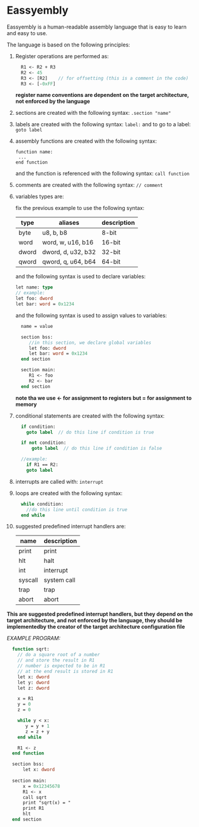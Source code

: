 # Eassyembly
Eassyembly is a human-readable assembly language 
that is easy to learn and easy to use.
 
The language is based on the following principles:
  1. Register operations are performed as:
      ```pascal
        R1 <- R2 + R3
        R2 <- 45
        R3 <- [R2]    // for offsetting (this is a comment in the code)
        R3 <- [-0xFF] 
      ```
          

        **register name conventions are dependent on the target architecture, not enforced by the language**

  2. sections are created with the following syntax:
        ```.section "name"```

  3. labels are created with the following syntax:
        ```label:```
       and to go to a label:
        ```goto label```
    
  4. assembly functions are created with the following syntax:
       ```
       function name:
        ...
       end function
        ```

       and the function is referenced with the following syntax:
       ```call function```

  5. comments are created with the following syntax:
        ```// comment```
     
  6. variables types are:

        fix the previous example to use the following syntax:
        
        | type | aliases            | description |
        |------|--------------------|-------------|
        | byte | u8, b, b8          | 8-bit       |
        | word | word, w, u16, b16  | 16-bit      |
        | dword | dword, d, u32, b32| 32-bit      |
        | qword | qword, q, u64, b64| 64-bit      |

        and the following syntax is used to declare variables:
        ```pascal
        let name: type
        // example:
        let foo: dword
        let bar: word = 0x1234
        ```


        and the following syntax is used to assign values to variables:
        ```pascal
          name = value

          section bss:
             //in this section, we declare global variables
             let foo: dword
             let bar: word = 0x1234
          end section
   
          section main:
             R1 <- foo
             R2 <- bar
          end section
        ```
      **note tha we use <- for assignment to registers but = for assignment to memory**
                
  7. conditional statements are created with the following syntax:
      ```pascal
        if condition:
          goto label  // do this line if condition is true

        if not condition:
            goto label  // do this line if condition is false

        //example:
          if R1 == R2:
          goto label
      ```
    
    

 1. interrupts are called with:
      ```interrupt ```
        
 2. loops are created with the following syntax:
      ```pascal
        while condition:
          //do this line until condition is true
        end while
      ```
    
    
 3.  suggested predefined interrupt handlers are:
       
        | name   |   description    |
        |--------|------------------|
        | print  | print            |
        | hlt    | halt             |
        | int    | interrupt        |
        | syscall| system call      |
        | trap   | trap             |
        | abort  | abort            |


**This are suggested predefined interrupt handlers, but they depend on the target architecture, and not enforced by the language, they should be implementedby the creator of the target architecture configuration file**
        
         
_EXAMPLE PROGRAM:_
  ```pascal
    function sqrt:
      // do a square root of a number 
      // and store the result in R1
      // number is expected to be in R1
      // at the end result is stored in R1
      let x: dword
      let y: dword
      let z: dword

      x = R1
      y = 0
      z = 0

      while y < x:
         y = y + 1
         z = z + y
      end while

      R1 <- z
    end function

    section bss:
        let x: dword
    
    section main:
        x = 0x12345678
        R1 <- x
        call sqrt
        print "sqrt(x) = "
        print R1
        hlt
    end section
  ```
